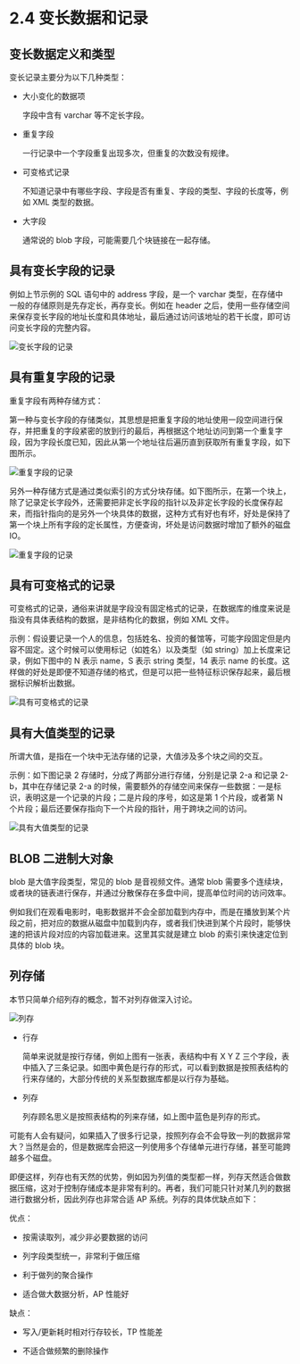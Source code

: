 # 2.4 变长数据和记录

## 变长数据定义和类型

变长记录主要分为以下几种类型：

- 大小变化的数据项

    字段中含有 varchar 等不定长字段。

- 重复字段

    一行记录中一个字段重复出现多次，但重复的次数没有规律。

- 可变格式记录

    不知道记录中有哪些字段、字段是否有重复、字段的类型、字段的长度等，例如 XML 类型的数据。

- 大字段

    通常说的 blob 字段，可能需要几个块链接在一起存储。

## 具有变长字段的记录

例如上节示例的 SQL 语句中的 address 字段，是一个 varchar 类型，在存储中一般的存储原则是先存定长，再存变长。例如在 header 之后，使用一些存储空间来保存变长字段的地址长度和具体地址，最后通过访问该地址的若干长度，即可访问变长字段的完整内容。

![变长字段的记录](https://obbusiness-private.oss-cn-shanghai.aliyuncs.com/doc/img/kernel-quickstart/V1.0.0/zh-CN/2.database-storage-structure/5.variable-length-data-records-01.png)

## 具有重复字段的记录

重复字段有两种存储方式：

第一种与变长字段的存储类似，其思想是把重复字段的地址使用一段空间进行保存，并把重复的字段紧密的放到行的最后，再根据这个地址访问到第一个重复字段，因为字段长度已知，因此从第一个地址往后遍历直到获取所有重复字段，如下图所示。

![重复字段的记录](https://obbusiness-private.oss-cn-shanghai.aliyuncs.com/doc/img/kernel-quickstart/V1.0.0/zh-CN/2.database-storage-structure/5.variable-length-data-records-02.png)

另外一种存储方式是通过类似索引的方式分块存储。如下图所示，在第一个块上，除了记录定长字段外，还需要把非定长字段的指针以及非定长字段的长度保存起来，而指针指向的是另外一个块具体的数据，这种方式有好也有坏，好处是保持了第一个块上所有字段的定长属性，方便查询，坏处是访问数据时增加了额外的磁盘 IO。

![重复字段的记录](https://obbusiness-private.oss-cn-shanghai.aliyuncs.com/doc/img/kernel-quickstart/V1.0.0/zh-CN/2.database-storage-structure/5.variable-length-data-records-03.png)

## 具有可变格式的记录

可变格式的记录，通俗来讲就是字段没有固定格式的记录，在数据库的维度来说是指没有具体表结构的数据，是非结构化的数据，例如 XML 文件。

示例：假设要记录一个人的信息，包括姓名、投资的餐馆等，可能字段固定但是内容不固定。这个时候可以使用标记（如姓名）以及类型（如 string）加上长度来记录，例如下图中的 N 表示 name，S 表示 string 类型，14 表示 name 的长度。这样做的好处是即便不知道存储的格式，但是可以把一些特征标识保存起来，最后根据标识解析出数据。

![具有可变格式的记录](https://obbusiness-private.oss-cn-shanghai.aliyuncs.com/doc/img/kernel-quickstart/V1.0.0/zh-CN/2.database-storage-structure/5.variable-length-data-records-04.png)

## 具有大值类型的记录

所谓大值，是指在一个块中无法存储的记录，大值涉及多个块之间的交互。

示例：如下图记录 2 存储时，分成了两部分进行存储，分别是记录 2-a 和记录 2-b，其中在存储记录 2-a 的时候，需要额外的存储空间来保存一些数据：一是标识，表明这是一个记录的片段；二是片段的序号，如这是第 1 个片段，或者第 N 个片段；最后还要保存指向下一个片段的指针，用于跨块之间的访问。

![具有大值类型的记录](https://obbusiness-private.oss-cn-shanghai.aliyuncs.com/doc/img/kernel-quickstart/V1.0.0/zh-CN/2.database-storage-structure/5.variable-length-data-records-05.png)

## BLOB 二进制大对象

blob 是大值字段类型，常见的 blob 是音视频文件。通常 blob 需要多个连续块，或者块的链表进行保存，并通过分散保存在多盘中间，提高单位时间的访问效率。

例如我们在观看电影时，电影数据并不会全部加载到内存中，而是在播放到某个片段之前，把对应的数据从磁盘中加载到内存，或者我们快进到某个片段时，能够快速的把该片段对应的内容加载进来。这里其实就是建立 blob 的索引来快速定位到具体的 blob 块。

## 列存储

本节只简单介绍列存的概念，暂不对列存做深入讨论。

![列存](https://obbusiness-private.oss-cn-shanghai.aliyuncs.com/doc/img/kernel-quickstart/V1.0.0/zh-CN/2.database-storage-structure/5.variable-length-data-records-06.png)

- 行存

    简单来说就是按行存储，例如上图有一张表，表结构中有 X Y Z 三个字段，表中插入了三条记录。如图中黄色是行存的形式，可以看到数据是按照表结构的行来存储的，大部分传统的关系型数据库都是以行存为基础。

- 列存

    列存顾名思义是按照表结构的列来存储，如上图中蓝色是列存的形式。

可能有人会有疑问，如果插入了很多行记录，按照列存会不会导致一列的数据非常大？当然是会的，但是数据库会把这一列使用多个存储单元进行存储，甚至可能跨越多个磁盘。

即便这样，列存也有天然的优势，例如因为列值的类型都一样，列存天然适合做数据压缩，这对于控制存储成本是非常有利的。再者，我们可能只针对某几列的数据进行数据分析，因此列存也非常合适 AP 系统。列存的具体优缺点如下：

优点：

- 按需读取列，减少非必要数据的访问

- 列字段类型统一，非常利于做压缩

- 利于做列的聚合操作

- 适合做大数据分析，AP 性能好

缺点：

- 写入/更新耗时相对行存较长，TP 性能差

- 不适合做频繁的删除操作
